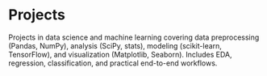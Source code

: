 # Projects
Projects in data science and machine learning covering data preprocessing (Pandas, NumPy), analysis (SciPy, stats), modeling (scikit-learn, TensorFlow), and visualization (Matplotlib, Seaborn). Includes EDA, regression, classification, and practical end-to-end workflows.
